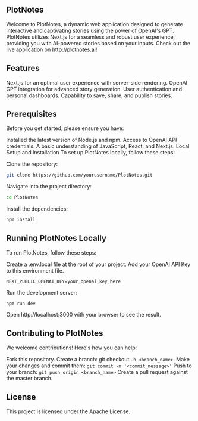 ## PlotNotes
Welcome to PlotNotes, a dynamic web application designed to generate interactive and captivating stories using the power of OpenAI's GPT. PlotNotes utilizes Next.js for a seamless and robust user experience, providing you with AI-powered stories based on your inputs. Check out the live application on http://plotnotes.ai!

## Features
Next.js for an optimal user experience with server-side rendering.
OpenAI GPT integration for advanced story generation.
User authentication and personal dashboards.
Capability to save, share, and publish stories.

## Prerequisites
Before you get started, please ensure you have:

Installed the latest version of Node.js and npm.
Access to OpenAI API credentials.
A basic understanding of JavaScript, React, and Next.js.
Local Setup and Installation
To set up PlotNotes locally, follow these steps:

Clone the repository:
``` bash
git clone https://github.com/yourusername/PlotNotes.git
```
Navigate into the project directory:
```bash
cd PlotNotes
```
Install the dependencies:
```bash
npm install
```

## Running PlotNotes Locally
To run PlotNotes, follow these steps:

  Create a .env.local file at the root of your project. Add your OpenAI API Key to this environment file.

```
NEXT_PUBLIC_OPENAI_KEY=your_openai_key_here
```
Run the development server:

```
npm run dev
```
Open http://localhost:3000 with your browser to see the result.


## Contributing to PlotNotes
We welcome contributions! Here's how you can help:

Fork this repository.
Create a branch: git checkout `-b <branch_name>`.
Make your changes and commit them: `git commit -m '<commit_message>'`
Push to your branch: `git push origin <branch_name>`
Create a pull request against the master branch.


## License
This project is licensed under the Apache License.
